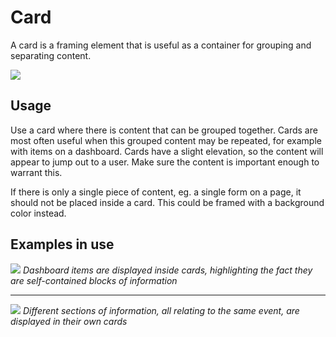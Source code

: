 # Card
A card is a framing element that is useful as a container for grouping and separating content.

![](images/card.jpg) 

## Usage
Use a card where there is content that can be grouped together. Cards are most often useful when this grouped content may be repeated, for example with items on a dashboard. Cards have a slight elevation, so the content will appear to jump out to a user. Make sure the content is important enough to warrant this.

If there is only a single piece of content, eg. a single form on a page, it should not be placed inside a card. This could be framed with a background color instead.

## Examples in use
![](images/dashboard-example.jpg)
*Dashboard items are displayed inside cards, highlighting the fact they are self-contained blocks of information*
___

![](images/event-example.jpg)
*Different sections of information, all relating to the same event, are displayed in their own cards* 
